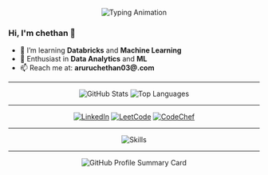 <!-- INTRO ANIMATION -->
<p align="center">
  <img src="https://readme-typing-svg.demolab.com?font=Fira+Code&size=28&pause=1000&color=00FF00&center=true&vCenter=true&width=600&lines=Hey+there!+I'm+chethan!;Data+Analytics+%7C+ML+Enthusiast;Making+Code+Cool!" alt="Typing Animation" />
</p>


<!-- 🎯 About Me -->
### Hi, I'm **chethan** 👋  
- 🌱 I’m learning **Databricks** and **Machine Learning**  
- 🧠 Enthusiast in **Data Analytics** and **ML**  
- 📫 Reach me at: **aruruchethan03@.com**  

---

<!-- 📊 GitHub Stats & Highlights -->
<p align="center">
  <img src="https://github-readme-stats.vercel.app/api?username=chethancodes-03&show_icons=true&theme=radical" alt="GitHub Stats" />
  <img src="https://github-readme-stats.vercel.app/api/top-langs/?username=chethancodes-03&layout=compact&theme=radical" alt="Top Languages" />
</p>

---

<!-- 🔗 Connect with Me -->
<p align="center">
  <a href="https://www.linkedin.com/in/chethan-aruru-a1b2c3/"><img alt="LinkedIn" src="https://img.shields.io/badge/LinkedIn-Connect-blue?style=for-the-badge&logo=linkedin" /></a>
  <a href="https://leetcode.com/u/Chethan_codes/"><img alt="LeetCode" src="https://img.shields.io/badge/LeetCode-Solve-orange?style=for-the-badge&logo=leetcode" /></a>
  <a href="https://www.codechef.com/users/chetan_003"><img alt="CodeChef" src="https://img.shields.io/badge/CodeChef-Practice-brown?style=for-the-badge&logo=codechef" /></a>
</p>

---

<!-- ⚙️ Skills Carousel -->
<p align="center">
  <img src="https://skillicons.dev/icons?i=react,nodejs,python,java,git,tensorflow,seaborn,scikit-learn,pandas,numpy,colab,jupyter,vscode,aws" alt="Skills" />
</p>


---

<!-- 📫 Fun GitHub Stats Bar -->
<p align="center">
  <img src="https://github-profile-summary-cards.vercel.app/api/cards/profile-details?username=chethancodes-03&theme=radical" alt="GitHub Profile Summary Card" />
</p>
